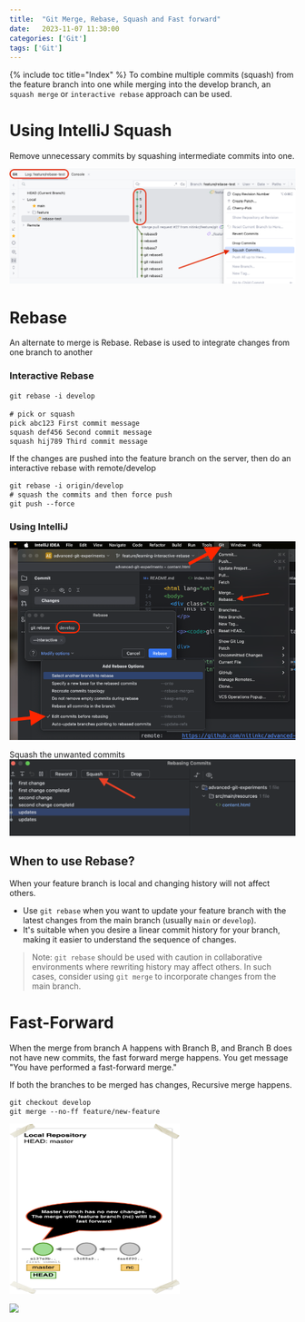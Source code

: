 ```yaml
---
title:  "Git Merge, Rebase, Squash and Fast forward"
date:   2023-11-07 11:30:00
categories: ['Git']
tags: ['Git']
---
```


{% include toc title="Index" %}
To combine multiple commits (squash) from the feature branch into one while merging into the develop branch,
an `squash merge` or `interactive rebase`  approach can be used.

# Using IntelliJ Squash

Remove unnecessary commits by squashing intermediate commits into one.

![squash_intelliJ.png](..%2F..%2Fassets%2Fimages%2Fgit%2Fsquash_intelliJ.png)

# Rebase
An alternate to merge is Rebase. Rebase is used to integrate changes from one branch to another

### Interactive Rebase

```shell
git rebase -i develop

# pick or squash
pick abc123 First commit message
squash def456 Second commit message
squash hij789 Third commit message
```

If the changes are pushed into the feature branch on the server, then do an interactive rebase with remote/develop

```shell
git rebase -i origin/develop
# squash the commits and then force push
git push --force
```

### Using IntelliJ
![IntelliJRebase.png](..%2F..%2Fassets%2Fimages%2FintelliJ%2FIntelliJRebase.png)

Squash the unwanted commits 
![intelliJInteractiverebase.png](..%2F..%2Fassets%2Fimages%2FintelliJ%2FintelliJInteractiverebase.png)


## When to use Rebase?
When your feature branch is local and changing history will not affect others.

- Use `git rebase` when you want to update your feature branch with the latest changes from the main branch (usually `main` or `develop`).
- It's suitable when you desire a linear commit history for your branch, making it easier to understand the sequence of changes.

> Note: `git rebase` should be used with caution in collaborative environments where rewriting history may affect others.
> In such cases, consider using `git merge` to incorporate changes from the main branch.


# Fast-Forward
When the merge from branch A happens with Branch B, and Branch B does not have new commits, the fast forward merge happens.
You get message "You have performed a fast-forward merge."

If both the branches to be merged has changes, Recursive merge happens.

```shell
git checkout develop
git merge --no-ff feature/new-feature
```

<img src="..%2F..%2Fassets%2Fimages%2Fgit%2Frebase.png" width="300" height="300">

![](https://www.youtube.com/watch?v=0chZFIZLR_0)